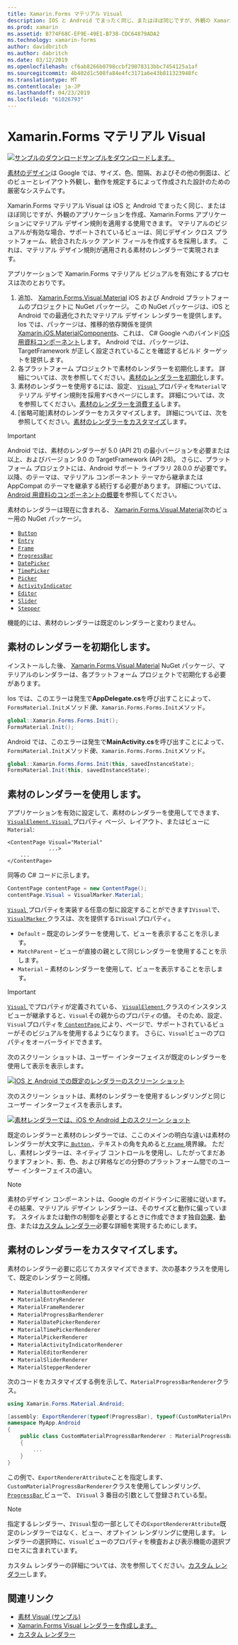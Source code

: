 ```yaml
---
title: Xamarin.Forms マテリアル Visual
description: IOS と Android でまったく同じ、またはほぼ同じですが、外観の Xamarin.Forms アプリケーションを作成する Xamarin.Forms マテリアル Visual を使用できます。
ms.prod: xamarin
ms.assetid: B774F68C-EF9E-49E1-B738-CDC64879ADA2
ms.technology: xamarin-forms
author: davidbritch
ms.author: dabritch
ms.date: 03/12/2019
ms.openlocfilehash: cf6ab8266b0798ccbf29078313bbc7454125a1af
ms.sourcegitcommit: 4b402d1c508fa84e4fc3171a6e43b811323948fc
ms.translationtype: MT
ms.contentlocale: ja-JP
ms.lasthandoff: 04/23/2019
ms.locfileid: "61026793"
---
```

# <a name="xamarinforms-material-visual"></a>Xamarin.Forms マテリアル Visual

[![サンプルのダウンロード](~/media/shared/download.png)サンプルをダウンロードします。](https://developer.xamarin.com/samples/xamarin-forms/UserInterface/VisualDemos/)

[素材のデザイン](https://material.io)は Google では、サイズ、色、間隔、およびその他の側面は、どのビューとレイアウト外観し、動作を規定するによって作成された設計のための厳密なシステムです。

Xamarin.Forms マテリアル Visual は iOS と Android でまったく同じ、またはほぼ同じですが、外観のアプリケーションを作成、Xamarin.Forms アプリケーションにマテリアル デザイン規則を適用する使用できます。 マテリアルのビジュアルが有効な場合、サポートされているビューは、同じデザイン クロス プラットフォーム、統合されたルック アンド フィールを作成するを採用します。 これは、マテリアル デザイン規則が適用される素材のレンダラーで実現されます。

アプリケーションで Xamarin.Forms マテリアル ビジュアルを有効にするプロセスは次のとおりです。

1. 追加、 [Xamarin.Forms.Visual.Material](https://www.nuget.org/packages/Xamarin.Forms.Visual.Material/) iOS および Android プラットフォームのプロジェクトに NuGet パッケージ。 この NuGet パッケージは、iOS と Android での最適化されたマテリアル デザイン レンダラーを提供します。 Ios では、パッケージは、推移的依存関係を提供[Xamarin.iOS.MaterialComponents](https://www.nuget.org/packages/Xamarin.iOS.MaterialComponents)、これは、 C# Google へのバインド[iOS 用資料コンポーネント](https://material.io/develop/ios/)します。 Android では、パッケージは、TargetFramework が正しく設定されていることを確認するビルド ターゲットを提供します。
1. 各プラットフォーム プロジェクトで素材のレンダラーを初期化します。 詳細については、次を参照してください。[素材のレンダラーを初期化](#initialize-material-renderers)します。
1. 素材のレンダラーを使用するには、設定、 [ `Visual` ](xref:Xamarin.Forms.VisualElement.Visual)プロパティを`Material`マテリアル デザイン規則を採用すべきページにします。 詳細については、次を参照してください。[素材のレンダラーを消費する](#consume-material-renderers)します。
1. [省略可能]素材のレンダラーをカスタマイズします。 詳細については、次を参照してください。[素材のレンダラーをカスタマイズ](#customize-material-renderers)します。

> [!IMPORTANT]
> Android では、素材のレンダラーが 5.0 (API 21) の最小バージョンを必要または以上、およびバージョン 9.0 の TargetFramework (API 28)。 さらに、プラットフォーム プロジェクトには、Android サポート ライブラリ 28.0.0 が必要です。 以降、のテーマは、マテリアル コンポーネント テーマから継承または AppCompat のテーマを継承する続行する必要があります。 詳細については、[Android 用資料のコンポーネントの概要](https://github.com/material-components/material-components-android/blob/master/docs/getting-started.md)を参照してください。

素材のレンダラーは現在に含まれる、 [Xamarin.Forms.Visual.Material](https://www.nuget.org/packages/Xamarin.Forms.Visual.Material/)次のビュー用の NuGet パッケージ。

- [`Button`](xref:Xamarin.Forms.Button)
- [`Entry`](xref:Xamarin.Forms.Entry)
- [`Frame`](xref:Xamarin.Forms.Frame)
- [`ProgressBar`](xref:Xamarin.Forms.ProgressBar)
- [`DatePicker`](xref:Xamarin.Forms.DatePicker)
- [`TimePicker`](xref:Xamarin.Forms.TimePicker)
- [`Picker`](xref:Xamarin.Forms.Picker)
- [`ActivityIndicator`](xref:Xamarin.Forms.ActivityIndicator)
- [`Editor`](xref:Xamarin.Forms.Editor)
- [`Slider`](xref:Xamarin.Forms.Slider)
- [`Stepper`](xref:Xamarin.Forms.Stepper)

機能的には、素材のレンダラーは既定のレンダラーと変わりません。

## <a name="initialize-material-renderers"></a>素材のレンダラーを初期化します。

インストールした後、 [Xamarin.Forms.Visual.Material](https://www.nuget.org/packages/Xamarin.Forms.Visual.Material/) NuGet パッケージ、マテリアルのレンダラーは、各プラットフォーム プロジェクトで初期化する必要があります。

Ios では、このエラーは発生で**AppDelegate.cs**を呼び出すことによって、`FormsMaterial.Init`メソッド*後*、`Xamarin.Forms.Forms.Init`メソッド。

```csharp
global::Xamarin.Forms.Forms.Init();
FormsMaterial.Init();
```

Android では、このエラーは発生で**MainActivity.cs**を呼び出すことによって、`FormsMaterial.Init`メソッド*後*、`Xamarin.Forms.Forms.Init`メソッド。

```csharp
global::Xamarin.Forms.Forms.Init(this, savedInstanceState);
FormsMaterial.Init(this, savedInstanceState);
```

## <a name="consume-material-renderers"></a>素材のレンダラーを使用します。

アプリケーションを有効に設定して、素材のレンダラーを使用してできます、 [ `VisualElement.Visual` ](xref:Xamarin.Forms.VisualElement.Visual)プロパティ ページ、レイアウト、またはビューに`Material`:

```xaml
<ContentPage Visual="Material"
             ...>
    ...
</ContentPage>
```

同等の C# コードに示します。

```csharp
ContentPage contentPage = new ContentPage();
contentPage.Visual = VisualMarker.Material;
```

[ `Visual` ](xref:Xamarin.Forms.VisualElement.Visual)プロパティを実装する任意の型に設定することができます`IVisual`で、 [ `VisualMarker` ](xref:Xamarin.Forms.VisualMarker)クラスは、次を提供する`IVisual`プロパティ。

- `Default` – 既定のレンダラーを使用して、ビューを表示することを示します。
- `MatchParent` – ビューが直接の親として同じレンダラーを使用することを示します。
- `Material` – 素材のレンダラーを使用して、ビューを表示することを示します。

> [!IMPORTANT]
> [ `Visual` ](xref:Xamarin.Forms.VisualElement.Visual)でプロパティが定義されている、 [ `VisualElement` ](xref:Xamarin.Forms.VisualElement)クラスのインスタンス ビューが継承すると、`Visual`その親からのプロパティの値。 そのため、設定、`Visual`プロパティを[ `ContentPage` ](xref:Xamarin.Forms.ContentPage)により、ページで、サポートされているビューがそのビジュアルを使用するようになります。 さらに、`Visual`ビューのプロパティをオーバーライドできます。

次のスクリーン ショットは、ユーザー インターフェイスが既定のレンダラーを使用して表示を表示します。

[![IOS と Android での既定のレンダラーのスクリーン ショット](material-visual-images/default-renderers.png "既定レンダラーを使用してビュー")](material-visual-images/default-renderers-large.png#lightbox)

次のスクリーン ショットは、素材のレンダラーを使用するレンダリングと同じユーザー インターフェイスを表示します。

[![素材レンダラーでは、iOS や Android 上のスクリーン ショット](material-visual-images/material-renderers.png "素材のレンダラーを使用してビュー")](material-visual-images/material-renderers-large.png#lightbox)

既定のレンダラーと素材のレンダラーでは、ここのメインの明白な違いは素材のレンダラーが大文字に[ `Button` ](xref:Xamarin.Forms.Button) 、テキストの角を丸めると[ `Frame` ](xref:Xamarin.Forms.Frame)境界線。 ただし、素材レンダラーは、ネイティブ コントロールを使用し、したがってまだありますフォント、影、色、および昇格などの分野のプラットフォーム間でのユーザー インターフェイスの違い。

> [!NOTE]
> 素材のデザイン コンポーネントは、Google のガイドラインに密接に従います。 その結果、マテリアル デザイン レンダラーは、そのサイズと動作に偏っています。 スタイルまたは動作の制御を必要とするときに作成できます独自[効果](~/xamarin-forms/app-fundamentals/effects/index.md)、[動作](~/xamarin-forms/app-fundamentals/behaviors/index.md)、または[カスタム レンダラー](~/xamarin-forms/app-fundamentals/custom-renderer/index.md)必要な詳細を実現するためにします。

## <a name="customize-material-renderers"></a>素材のレンダラーをカスタマイズします。

素材のレンダラー必要に応じてカスタマイズできます、次の基本クラスを使用して、既定のレンダラーと同様。

- `MaterialButtonRenderer`
- `MaterialEntryRenderer`
- `MaterialFrameRenderer`
- `MaterialProgressBarRenderer`
- `MaterialDatePickerRenderer`
- `MaterialTimePickerRenderer`
- `MaterialPickerRenderer`
- `MaterialActivityIndicatorRenderer`
- `MaterialEditorRenderer`
- `MaterialSliderRenderer`
- `MaterialStepperRenderer`

次のコードをカスタマイズする例を示して、`MaterialProgressBarRenderer`クラス。

```csharp
using Xamarin.Forms.Material.Android;

[assembly: ExportRenderer(typeof(ProgressBar), typeof(CustomMaterialProgressBarRenderer), new[] { typeof(VisualMarker.MaterialVisual) })]
namespace MyApp.Android
{
    public class CustomMaterialProgressBarRenderer : MaterialProgressBarRenderer
    {
        ...
    }
}
```

この例で、`ExportRendererAttribute`ことを指定します、`CustomMaterialProgressBarRenderer`クラスを使用してレンダリング、 [ `ProgressBar` ](xref:Xamarin.Forms.ProgressBar)ビューで、 `IVisual` 3 番目の引数として登録されている型。

> [!NOTE]
> 指定するレンダラー、`IVisual`型の一部としてその`ExportRendererAttribute`既定のレンダラーではなく、ビュー、オプトイン レンダリングに使用します。 レンダラーの選択時に、`Visual`ビューのプロパティを検査および表示機能の選択プロセスに含まれています。

カスタム レンダラーの詳細については、次を参照してください。[カスタム レンダラー](~/xamarin-forms/app-fundamentals/custom-renderer/index.md)します。

## <a name="related-links"></a>関連リンク

- [素材 Visual (サンプル)](https://developer.xamarin.com/samples/xamarin-forms/UserInterface/VisualDemos/)
- [Xamarin.Forms Visual レンダラーを作成します。](create.md)
- [カスタム レンダラー](~/xamarin-forms/app-fundamentals/custom-renderer/index.md)
